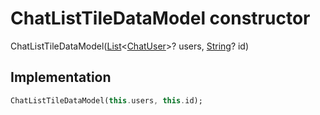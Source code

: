 


# ChatListTileDataModel constructor







ChatListTileDataModel([List](https://api.flutter.dev/flutter/dart-core/List-class.html)&lt;[ChatUser](../../models_chats_chat_user/ChatUser-class.md)>? users, [String](https://api.flutter.dev/flutter/dart-core/String-class.html)? id)





## Implementation

```dart
ChatListTileDataModel(this.users, this.id);
```








